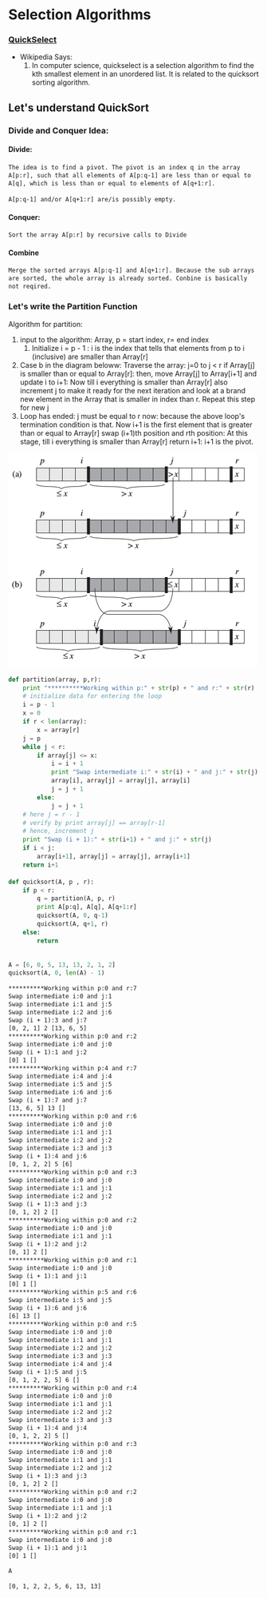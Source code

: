 
# Selection Algorithms

### [QuickSelect](https://en.wikipedia.org/wiki/Quickselect)

- Wikipedia Says:
    1. In computer science, quickselect is a selection algorithm to find the kth smallest element in an unordered list. It is related to the quicksort sorting algorithm.

## Let's understand QuickSort

### Divide and Conquer Idea: 

#### Divide: 
    The idea is to find a pivot. The pivot is an index q in the array A[p:r], such that all elements of A[p:q-1] are less than or equal to A[q], which is less than or equal to elements of A[q+1:r].
    
    A[p:q-1] and/or A[q+1:r] are/is possibly empty.

#### Conquer:
    Sort the array A[p:r] by recursive calls to Divide
    
#### Combine
    Merge the sorted arrays A[p:q-1] and A[q+1:r]. Because the sub arrays are sorted, the whole array is already sorted. Conbine is basically not reqired.

### Let's write the Partition Function

Algorithm for partition:

1. input to the algorithm: Array, p = start index, r= end index
    1. Initialize i = p - 1 : i is the index that tells that elements from p to i (inclusive) are smaller than Array[r]
2. Case b in the diagram beloww:
    Traverse the array: j=0 to j < r
    if Array[j] is smaller than or equal to Array[r]:
    then, move Array[j] to Array[i+1] and update i to i+1: Now till i everything is smaller than Array[r]
    also increment j to make it ready for the next iteration and look at a brand new element in the Array that is smaller in index than r.
    Repeat this step for new j
3. Loop has ended: j must be equal to r now: because the above loop's termination condition is that.
    Now i+1 is the first element that is greater than or equal to Array[r]
    swap (i+1)th position and rth position:
    At this stage, till i everything is smaller than Array[r]
    return i+1: i+1 is the pivot.
    
<img src="images/QuickSortAlgorithm.png" />


```python
def partition(array, p,r):
    print "**********Working within p:" + str(p) + " and r:" + str(r)
    # initialize data for entering the loop
    i = p - 1
    x = 0
    if r < len(array):
        x = array[r] 
    j = p
    while j < r:
        if array[j] <= x:
            i = i + 1
            print "Swap intermediate i:" + str(i) + " and j:" + str(j)
            array[i], array[j] = array[j], array[i]
            j = j + 1
        else:
            j = j + 1
    # here j = r - 1
    # verify by print array[j] == array[r-1]
    # hence, increment j
    print "Swap (i + 1):" + str(i+1) + " and j:" + str(j)
    if i < j:
        array[i+1], array[j] = array[j], array[i+1]
    return i+1

def quicksort(A, p , r):
    if p < r:
        q = partition(A, p, r)
        print A[p:q], A[q], A[q+1:r]
        quicksort(A, 0, q-1)
        quicksort(A, q+1, r)
    else:
        return
    
```


```python
A = [6, 0, 5, 13, 13, 2, 1, 2]
quicksort(A, 0, len(A) - 1)
```

    **********Working within p:0 and r:7
    Swap intermediate i:0 and j:1
    Swap intermediate i:1 and j:5
    Swap intermediate i:2 and j:6
    Swap (i + 1):3 and j:7
    [0, 2, 1] 2 [13, 6, 5]
    **********Working within p:0 and r:2
    Swap intermediate i:0 and j:0
    Swap (i + 1):1 and j:2
    [0] 1 []
    **********Working within p:4 and r:7
    Swap intermediate i:4 and j:4
    Swap intermediate i:5 and j:5
    Swap intermediate i:6 and j:6
    Swap (i + 1):7 and j:7
    [13, 6, 5] 13 []
    **********Working within p:0 and r:6
    Swap intermediate i:0 and j:0
    Swap intermediate i:1 and j:1
    Swap intermediate i:2 and j:2
    Swap intermediate i:3 and j:3
    Swap (i + 1):4 and j:6
    [0, 1, 2, 2] 5 [6]
    **********Working within p:0 and r:3
    Swap intermediate i:0 and j:0
    Swap intermediate i:1 and j:1
    Swap intermediate i:2 and j:2
    Swap (i + 1):3 and j:3
    [0, 1, 2] 2 []
    **********Working within p:0 and r:2
    Swap intermediate i:0 and j:0
    Swap intermediate i:1 and j:1
    Swap (i + 1):2 and j:2
    [0, 1] 2 []
    **********Working within p:0 and r:1
    Swap intermediate i:0 and j:0
    Swap (i + 1):1 and j:1
    [0] 1 []
    **********Working within p:5 and r:6
    Swap intermediate i:5 and j:5
    Swap (i + 1):6 and j:6
    [6] 13 []
    **********Working within p:0 and r:5
    Swap intermediate i:0 and j:0
    Swap intermediate i:1 and j:1
    Swap intermediate i:2 and j:2
    Swap intermediate i:3 and j:3
    Swap intermediate i:4 and j:4
    Swap (i + 1):5 and j:5
    [0, 1, 2, 2, 5] 6 []
    **********Working within p:0 and r:4
    Swap intermediate i:0 and j:0
    Swap intermediate i:1 and j:1
    Swap intermediate i:2 and j:2
    Swap intermediate i:3 and j:3
    Swap (i + 1):4 and j:4
    [0, 1, 2, 2] 5 []
    **********Working within p:0 and r:3
    Swap intermediate i:0 and j:0
    Swap intermediate i:1 and j:1
    Swap intermediate i:2 and j:2
    Swap (i + 1):3 and j:3
    [0, 1, 2] 2 []
    **********Working within p:0 and r:2
    Swap intermediate i:0 and j:0
    Swap intermediate i:1 and j:1
    Swap (i + 1):2 and j:2
    [0, 1] 2 []
    **********Working within p:0 and r:1
    Swap intermediate i:0 and j:0
    Swap (i + 1):1 and j:1
    [0] 1 []



```python
A
```




    [0, 1, 2, 2, 5, 6, 13, 13]


